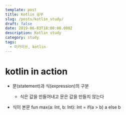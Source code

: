 ```yaml
---
template: post
title: Kotlin 공부
slug: /posts/kotlin_study/
draft: false
date: 2019-06-03T18:00:00.000Z
description: Kotlin study
category: study
tags:
  - 아카이브, kotlin
---
```


# kotlin in action
- 문(statement)과 식(expression)의 구분
  - 식은 값을 만들어내고 문은 값을 만들지 않는다

- 식이 본문
fun max(a: Int, b: Int): Int = if(a > b) a else b